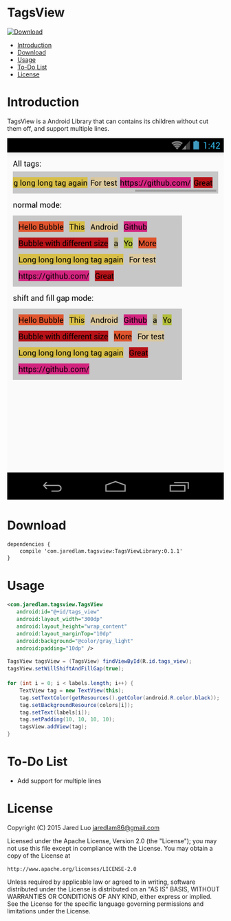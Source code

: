 # TagsView

[ ![Download](https://api.bintray.com/packages/jaredlam/maven/TagsView/images/download.svg) ](https://bintray.com/jaredlam/maven/TagsView/_latestVersion)

- [Introduction](#introduction)
- [Download](#download)
- [Usage](#usage)
- [To-Do List](#to-do-list)
- [License](#license)

# Introduction

TagsView is a Android Library that can contains its children without cut them off, and support multiple lines.

![alt tag](https://raw.githubusercontent.com/jaredlam/TagsView/master/screenshot.png)

# Download
```groove
dependencies {
    compile 'com.jaredlam.tagsview:TagsViewLibrary:0.1.1'
}
```
# Usage

```xml
<com.jaredlam.tagsview.TagsView
   android:id="@+id/tags_view"
   android:layout_width="300dp"
   android:layout_height="wrap_content"
   android:layout_marginTop="10dp"
   android:background="@color/gray_light"
   android:padding="10dp" />
```

```java
TagsView tagsView = (TagsView) findViewById(R.id.tags_view);
tagsView.setWillShiftAndFillGap(true);

for (int i = 0; i < labels.length; i++) {
    TextView tag = new TextView(this);
    tag.setTextColor(getResources().getColor(android.R.color.black));
    tag.setBackgroundResource(colors[i]);
    tag.setText(labels[i]);
    tag.setPadding(10, 10, 10, 10);
    tagsView.addView(tag);
}
```

# To-Do List

- Add support for multiple lines

# License

Copyright (C) 2015 Jared Luo
jaredlam86@gmail.com

Licensed under the Apache License, Version 2.0 (the "License");
you may not use this file except in compliance with the License.
You may obtain a copy of the License at

    http://www.apache.org/licenses/LICENSE-2.0

Unless required by applicable law or agreed to in writing, software
distributed under the License is distributed on an "AS IS" BASIS,
WITHOUT WARRANTIES OR CONDITIONS OF ANY KIND, either express or implied.
See the License for the specific language governing permissions and
limitations under the License.

